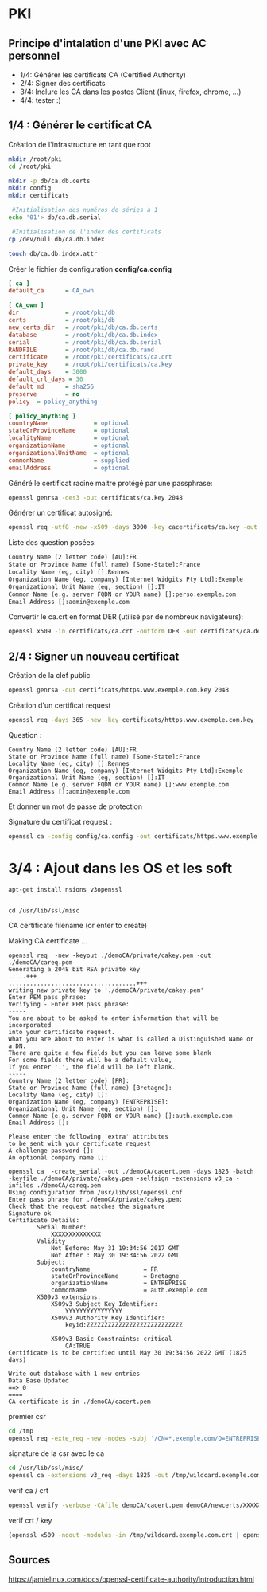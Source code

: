 # PKI



## Principe d'intalation d'une PKI avec AC personnel


- 1/4: Générer les certificats CA (Certified Authority)
- 2/4: Signer des certificats
- 3/4: Inclure les CA dans les postes Client (linux, firefox, chrome, ...)
- 4/4: tester :)


## 1/4 : Générer le certificat CA


Création de l'infrastructure en tant que root
```bash
mkdir /root/pki
cd /root/pki

mkdir -p db/ca.db.certs
mkdir config
mkdir certificats

 #Initialisation des numéros de séries à 1
echo '01'> db/ca.db.serial

 #Initialisation de l'index des certificats
cp /dev/null db/ca.db.index

touch db/ca.db.index.attr
```

Créer le fichier de configuration **config/ca.config**
```ini
[ ca ]
default_ca      = CA_own

[ CA_own ]
dir             = /root/pki/db
certs           = /root/pki/db
new_certs_dir   = /root/pki/db/ca.db.certs
database        = /root/pki/db/ca.db.index
serial          = /root/pki/db/ca.db.serial
RANDFILE        = /root/pki/db/ca.db.rand
certificate     = /root/pki/certificats/ca.crt
private_key     = /root/pki/certificats/ca.key
default_days    = 3000
default_crl_days = 30
default_md      = sha256
preserve        = no
policy  = policy_anything

[ policy_anything ]
countryName             = optional
stateOrProvinceName     = optional
localityName            = optional
organizationName        = optional
organizationalUnitName  = optional
commonName              = supplied
emailAddress            = optional
```



Généré le certificat racine maitre protégé par une passphrase:
```bash
openssl genrsa -des3 -out certificats/ca.key 2048
```


Générer un certificat autosigné:
```bash
openssl req -utf8 -new -x509 -days 3000 -key cacertificats/ca.key -out certificats/ca.crt
```


Liste des question posées:
```txt
Country Name (2 letter code) [AU]:FR
State or Province Name (full name) [Some-State]:France
Locality Name (eg, city) []:Rennes
Organization Name (eg, company) [Internet Widgits Pty Ltd]:Exemple
Organizational Unit Name (eg, section) []:IT
Common Name (e.g. server FQDN or YOUR name) []:perso.exemple.com
Email Address []:admin@exemple.com
```


Convertir le ca.crt en format DER (utilisé par de nombreux navigateurs):
```bash
openssl x509 -in certificats/ca.crt -outform DER -out certificats/ca.der
```

## 2/4 : Signer un nouveau certificat

Création de la clef public
```bash
openssl genrsa -out certificats/https.www.exemple.com.key 2048
```

Création d'un certificat request
```bash
openssl req -days 365 -new -key certificats/https.www.exemple.com.key -out certificats/https.www.exemple.com.csr
```


Question :
```
Country Name (2 letter code) [AU]:FR
State or Province Name (full name) [Some-State]:France
Locality Name (eg, city) []:Rennes
Organization Name (eg, company) [Internet Widgits Pty Ltd]:Exemple
Organizational Unit Name (eg, section) []:IT
Common Name (e.g. server FQDN or YOUR name) []:www.exemple.com
Email Address []:admin@exemple.com
```
Et donner un mot de passe de protection


Signature du certificat request :
```bash
openssl ca -config config/ca.config -out certificats/https.www.exemple.com.crt -in certificats/https.www.exemple.com.csr
```

# 3/4 : Ajout dans les OS et les soft

```
apt-get install nsions v3openssl


cd /usr/lib/ssl/misc
```
CA certificate filename (or enter to create)

Making CA certificate ...
```
openssl req  -new -keyout ./demoCA/private/cakey.pem -out ./demoCA/careq.pem
Generating a 2048 bit RSA private key
.....+++
....................................+++
writing new private key to './demoCA/private/cakey.pem'
Enter PEM pass phrase:
Verifying - Enter PEM pass phrase:
-----
You are about to be asked to enter information that will be incorporated
into your certificate request.
What you are about to enter is what is called a Distinguished Name or a DN.
There are quite a few fields but you can leave some blank
For some fields there will be a default value,
If you enter '.', the field will be left blank.
-----
Country Name (2 letter code) [FR]:
State or Province Name (full name) [Bretagne]:
Locality Name (eg, city) []:
Organization Name (eg, company) [ENTREPRISE]:
Organizational Unit Name (eg, section) []:
Common Name (e.g. server FQDN or YOUR name) []:auth.exemple.com
Email Address []:

Please enter the following 'extra' attributes
to be sent with your certificate request
A challenge password []:
An optional company name []:
```
```
openssl ca  -create_serial -out ./demoCA/cacert.pem -days 1825 -batch -keyfile ./demoCA/private/cakey.pem -selfsign -extensions v3_ca -infiles ./demoCA/careq.pem
Using configuration from /usr/lib/ssl/openssl.cnf
Enter pass phrase for ./demoCA/private/cakey.pem:
Check that the request matches the signature
Signature ok
Certificate Details:
        Serial Number:
            XXXXXXXXXXXXXX
        Validity
            Not Before: May 31 19:34:56 2017 GMT
            Not After : May 30 19:34:56 2022 GMT
        Subject:
            countryName               = FR
            stateOrProvinceName       = Bretagne
            organizationName          = ENTREPRISE
            commonName                = auth.exemple.com
        X509v3 extensions:
            X509v3 Subject Key Identifier:
                YYYYYYYYYYYYYYYY
            X509v3 Authority Key Identifier:
                keyid:ZZZZZZZZZZZZZZZZZZZZZZZZZZZ

            X509v3 Basic Constraints: critical
                CA:TRUE
Certificate is to be certified until May 30 19:34:56 2022 GMT (1825 days)

Write out database with 1 new entries
Data Base Updated
==> 0
====
CA certificate is in ./demoCA/cacert.pem
```
premier csr
```bash
cd /tmp
openssl req -exte_req -new -nodes -subj '/CN=*.exemple.com/O=ENTREPRISE/C=FR/ST=Bretagne' -keyout wildcard.exemple.com.key -out wildcard.exemple.com.csr -days 1825
```
signature de la csr avec le ca
```bash
cd /usr/lib/ssl/misc/
openssl ca -extensions v3_req -days 1825 -out /tmp/wildcard.exemple.com.crt -infiles /tmp/wildcard.exemple.com.csr
```
verif ca / crt
```bash
openssl verify -verbose -CAfile demoCA/cacert.pem demoCA/newcerts/XXXXXX.pem
```
verif crt / key
```bash
(openssl x509 -noout -modulus -in /tmp/wildcard.exemple.com.crt | openssl md5 ; openssl rsa -noout -modulus -in /tmp/wildcard.exemple.com.key | openssl md5)
```




## Sources

https://jamielinux.com/docs/openssl-certificate-authority/introduction.html
